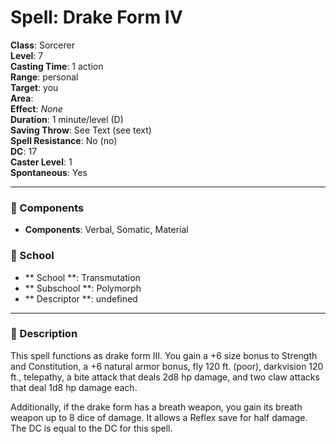 
# Spell: Drake Form IV
**Class**: Sorcerer  
**Level**: 7  
**Casting Time**: 1 action  
**Range**: personal  
**Target**: you  
**Area**:   
**Effect**: _None_  
**Duration**: 1 minute/level (D)  
**Saving Throw**: See Text (see text)  
**Spell Resistance**: No (no)  
**DC**: 17  
**Caster Level**: 1  
**Spontaneous**: Yes

---

### 🔮 Components
- **Components**: Verbal, Somatic, Material

### 🏫 School
- ** School **: Transmutation
- ** Subschool **: Polymorph
- ** Descriptor **: undefined
---

### 📜 Description
This spell functions as drake form III. You gain a +6 size bonus to Strength and Constitution, a +6 natural armor bonus, fly 120 ft. (poor), darkvision 120 ft., telepathy, a bite attack that deals 2d8 hp damage, and two claw attacks that deal 1d8 hp damage each.

Additionally, if the drake form has a breath weapon, you gain its breath weapon up to 8 dice of damage. It allows a Reflex save for half damage. The DC is equal to the DC for this spell.
